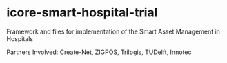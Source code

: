 icore-smart-hospital-trial
==========================

Framework and files for implementation of the Smart Asset Management in Hospitals

Partners Involved: Create-Net, ZIGPOS, Trilogis, TUDelft, Innotec





